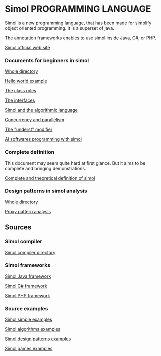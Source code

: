 # Simol PROGRAMMING LANGUAGE

Simol is a new programming language, that has been made for simplify object oriented programming. It is a superset of java.

The annotation frameworks enables to use simol inside Java, C#, or PHP.

[Simol official web site](https://www.simol-lang.org/)

### Documents for beginners in simol

[Whole directory](https://github.com/charleskoffler/simol-language/tree/main/docs/beginners_docs)

[Hello world example](https://github.com/charleskoffler/simol-language/tree/main/docs/beginners_docs/simol_simple_doc_github_website_hello_world.md)

[The class roles](https://github.com/charleskoffler/simol-language/tree/main/docs/beginners_docs/simol_simple_doc_github_website_class_roles.md)

[The interfaces](https://github.com/charleskoffler/simol-language/tree/main/docs/beginners_docs/simol_simple_doc_github_website_interfaces.md)

[Simol and the algorithmic language](https://github.com/charleskoffler/simol-language/tree/main/docs/beginners_docs/simol_simple_doc_github_website_algo.md)

[Concurrency and parallelism](https://github.com/charleskoffler/simol-language/tree/main/docs/beginners_docs/simol_simple_doc_github_website_conc_parall.md)

[The "underst" modifier](https://github.com/charleskoffler/simol-language/tree/main/docs/beginners_docs/simol_simple_doc_github_website_underst.md)

[AI softwares programming with simol](https://github.com/charleskoffler/simol-language/tree/main/docs/beginners_docs/simol_simple_doc_github_website_ai_writing.md)

### Complete definition

This document may seem quite hard at first glance. But it aims to be complete and bringing demonstrations.

[Complete and theoretical definition of simol](https://github.com/charleskoffler/simol-language/tree/main/docs/simol_complete_theoretical_def.md)

### Design patterns in simol analysis

[Whole directory](https://github.com/charleskoffler/simol-language/tree/main/docs/design_patterns_in_simol_analysis)

[Proxy pattern analysis](https://github.com/charleskoffler/simol-language/tree/main/docs/design_patterns_in_simol_analysis/proxy_design_patterns_in_simol_analysis.md)

## Sources

### Simol compiler

[Simol compiler directory](https://github.com/charleskoffler/simol-language/tree/main/simol_compiler)

### Simol frameworks

[Simol Java framework](https://github.com/charleskoffler/simol-language/tree/main/simol_compiler/src/main/java/org/simol/simolframework/java)

[Simol C# framework](https://github.com/charleskoffler/simol-language/tree/main/simol_framework/SimolCsharpFramework)

[Simol PHP framework](https://github.com/charleskoffler/simol-language/tree/main/simol_framework/simol_php_framework)

### Source examples

[Simol simple examples](https://github.com/charleskoffler/simol-language/tree/main/simol_simple_examples)

[Simol algorithms examples](https://github.com/charleskoffler/simol-language/tree/main/simol_algorithms_examples)

[Simol design patterns examples](https://github.com/charleskoffler/simol-language/tree/main/simol_design_patterns_examples)

[Simol games examples](https://github.com/charleskoffler/simol-language/tree/main/simol_games_examples)
